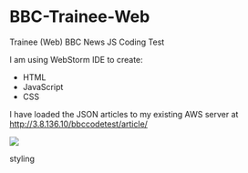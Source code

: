 # BBC-Trainee-Web
Trainee (Web) BBC News JS Coding Test

I am using WebStorm IDE to create:
* HTML
* JavaScript
* CSS

I have loaded the JSON articles to my existing AWS server at
http://3.8.136.10/bbccodetest/article/

<img src="https://i.imgur.com/XtjKUDw.png">

styling
